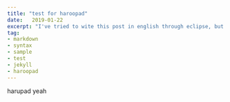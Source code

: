 ```yaml
---
title: "test for haroopad"
date:   2019-01-22
excerpt: "I've tried to wite this post in english through eclipse, but I couldn't"
tag:
- markdown 
- syntax
- sample
- test
- jekyll
- haroopad
---
```

harupad yeah